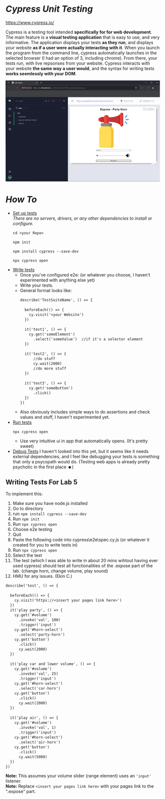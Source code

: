 # _Cypress Unit Testing_ #

https://www.cypress.io/

Cypress is a testing tool intended __specifically for for web development__. The main feature is a __visual testing application__
that is easy to use, and very informative. The application displays your tests __as they run__, and displays your website
__as if a user were actually interacting with it__. When you launch the program from the command line, cypress automatically
launches in the selected browser (I had an option of 3, including chrome). From there, your tests run, with live repsonses
from your website. Cypress interacts with your website __the same way a user would__, and the syntax for writing tests
__works seemlessly with your DOM__.

![Screenshot from Cypress](screenshots/cypressScreenshot.png)

# _How To_ #

- [Set up tests](https://docs.cypress.io/guides/overview/why-cypress#Writing-tests)  
  _There are no servers, drivers, or any other dependencies to install or configure._  
  ```
  cd <your Repo>
  ```
  ```
  npm init
   ```
  ```
  npm install cypress --save-dev
  ```
  ```
  npx cypress open
  ```
- [Write tests](https://docs.cypress.io/guides/overview/why-cypress#Writing-tests)
  - Once you've configured e2e: (or whatever you choose, I haven't experimented with anything else yet)
  - Write your tests.
  - General format looks like:
    ```
    describe('TestSuiteName', () => {

      beforeEach(() => {
        cy.visit('<your Website')
      })
    
      it('test1', () => {
        cy.get('someElement')
          .select('someValue')  //if it's a selector element
      })
      
      it('test2', () => {
          //do stuff
          cy.wait(2000)
          //do more stuff
      })
    
      it('test3', () => {
        cy.get('someButton')
          .click()
      })
    })
    ```
  - Also obviously includes simple ways to do assertions and check values and stuff, I haven't experimented yet.
- [Run tests](https://docs.cypress.io/guides/overview/why-cypress#Running-tests)
  ```
  npx cypress open
  ```
  - Use very intuitive ui in app that automatically opens. (It's pretty sweet)
- [Debug Tests](https://docs.cypress.io/guides/overview/why-cypress#Debugging-tests)
  I haven't looked into this yet, but it seems like it needs external dependencies, and I feel like debugging your tests
  is something that only a psycopath would do. (Testing web apps is already pretty psychotic in the first place ☻) 





## Writing Tests For Lab 5 ##

To implement this:
1. Make sure you have node.js installed
2. Go to directory
3. run `npm install cypress --save-dev`
4. Run `npm init`
5. Run `npx cypress open`
6. Choose e2e testing
7. Quit
8. Paste the following code into cypress\e2e\spec.cy.js (or whatever it created for you to write tests in)
9. Run `npx cypress open`
10. Select the test
11. The test (which I was able to write in about 20 mins wihtout having ever used cypress) should test all functionalities of the .expose part of the lab. (change horn, change volume, play sound)
12. HMU for any issues. (Ekin C.)
```
describe('test', () => {

  beforeEach(() => {
    cy.visit('https://<insert your pages link here>')
  })
  it('play party', () => {
    cy.get('#volume')
      .invoke('val', 100)
      .trigger('input')
    cy.get('#horn-select')
      .select('party-horn')
    cy.get('button')
      .click()
      cy.wait(2000)
  })
  
  it('play car and lower volume', () => {
    cy.get('#volume')
      .invoke('val', 25)
      .trigger('input')
    cy.get('#horn-select')
      .select('car-horn')
    cy.get('button')
      .click()
      cy.wait(2000)
  })

  it('play air', () => {
    cy.get('#volume')
      .invoke('val', 1)
      .trigger('input')
    cy.get('#horn-select')
      .select('air-horn')
    cy.get('button')
      .click()
      cy.wait(5000)
  })
})
```
__Note:__ This assumes your volume slider (range element) uses an `'input'` listener.  
__Note:__ Replace `<insert your pages link here>` with your pages link to the ".expose" part.
